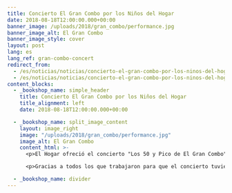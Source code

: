 ```yaml
---
title: Concierto El Gran Combo por los Niños del Hogar
date: 2018-08-18T12:00:00.000+00:00
banner_image: /uploads/2018/gran_combo/performance.jpg
banner_image_alt: El Gran Combo
banner_image_style: cover
layout: post
lang: es
lang_ref: gran-combo-concert
redirect_from:
  - /es/noticias/noticias/concierto-el-gran-combo-por-los-ninos-del-hogar
  - /es/noticias/noticias/concierto-el-gran-combo-por-los-ninos-del-hogar/
content_blocks:
  - _bookshop_name: simple_header
    title: Concierto El Gran Combo por los Niños del Hogar
    title_alignment: left
    date: 2018-08-18T12:00:00.000+00:00

  - _bookshop_name: split_image_content
    layout: image_right
    image: "/uploads/2018/gran_combo/performance.jpg"
    image_alt: El Gran Combo
    content_html: >-
      <p>El Hogar ofreció el concierto "Los 50 y Pico de El Gran Combo" el sábado, 18 de agosto en el Palacio de Recreación y Deportes de Mayagüez. El grupo nos deleitó con sus mejores éxitos y los asistentes disfrutaron cantando y bailando al son de la salsa.</p>

      <p>Gracias a todos los que trabajaron para que el concierto tuviera éxito, especialmente a nuestros auspiciadores el Banco Popular, el Municipio de Mayagüez, El Mesón Sandwiches, las radio emisoras WKJB y WPRA, Bioimágenes Médicas, JaniClean, Fresenius Kabi, Mr. Special,  y los canales Telecinco (WoraTv, abc5 y ¡Vive!, entre otros).</p>

  - _bookshop_name: divider
---
```

